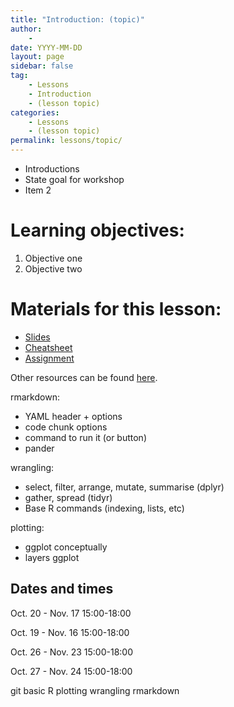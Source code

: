 ```yaml
---
title: "Introduction: (topic)"
author:
    - 
date: YYYY-MM-DD
layout: page
sidebar: false
tag:
    - Lessons
    - Introduction
    - (lesson topic)
categories:
    - Lessons
    - (lesson topic)
permalink: lessons/topic/
---
```


* Introductions
* State goal for workshop
* Item 2

# Learning objectives: #

1. Objective one
2. Objective two

# Materials for this lesson: #

* [Slides](slides/)
* [Cheatsheet](cheatsheet/)
* [Assignment](assignment/)

Other resources can be found [here](../resources/).

rmarkdown:
* YAML header + options
* code chunk options
* command to run it (or button)
* pander

wrangling:
* select, filter, arrange, mutate, summarise (dplyr)
* gather, spread (tidyr)
* Base R commands (indexing, lists, etc)

plotting:
* ggplot conceptually
* layers ggplot



## Dates and times ##

Oct. 20 - Nov. 17
15:00-18:00

Oct. 19 - Nov. 16
15:00-18:00

Oct. 26 - Nov. 23
15:00-18:00

Oct. 27 - Nov. 24
15:00-18:00


git
basic R
plotting
wrangling
rmarkdown
